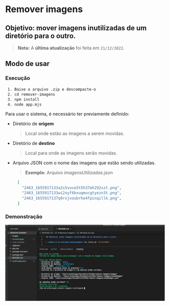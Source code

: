 # Remover imagens

## Objetivo: mover imagens inutilizadas de um diretório para o outro.

> **Nota:** A **última atualização** foi feita em `21/12/2022`.

## Modo de usar

### Execução
 ```
  1. Baixe o arquivo .zip e descompacte-o
  2. cd remover-imagens
  3. npm install
  4. node app.mjs
 ```

Para usar o sistema, é necessário ter previamente definido:

- Diretório de **origem**
  > Local onde estão as imagens a serem movidas.
 
 - Diretório de **destino**
   > Local para onde as imagens serão movidas.
  
  - Arquivo JSON com o nome das imagens que estão sendo utilizadas.
    > **Exemplo:** Arquivo *imagensUtilizadas.json*
    ``` json
      [
        "2463_1655917133a2s5vuvo5t5h37mh292xzt.png",
        "2463_1655917133wi2xyf6bxuqmucgtyezn3t.png",
        "2463_1655917137q9rxjvoubrhe4fpinqillk.png",
      ]
    ```
    
  ### Demonstração 
  
  ![enter image description here](https://github.com/E-catalogos/remover-imagens/blob/main/demonstracao.png?raw=true)
 




